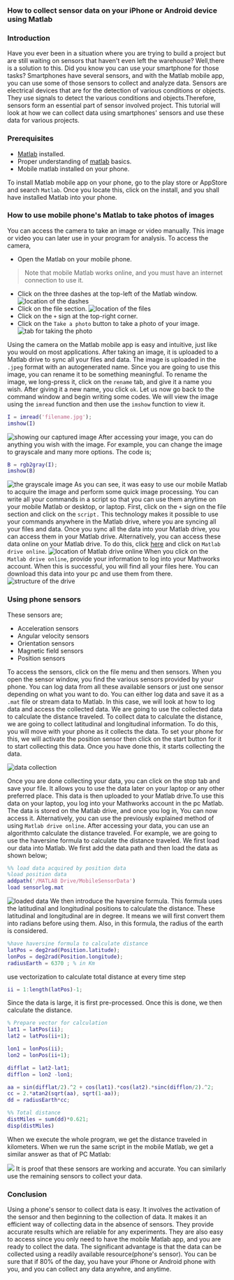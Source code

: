 ### How to collect sensor data on your iPhone or Android device using Matlab
### Introduction
Have you ever been in a situation where you are trying to build a project but are still waiting on sensors that haven't even left the warehouse? Well,there is a solution to this. Did you know you can use your smartphone for those tasks? Smartphones have several sensors, and with the Matlab mobile app, you can use some of those sensors to collect and analyze data.
Sensors are electrical devices that are for the detection of various conditions or objects. They use signals to detect the various conditions and objects.Therefore, sensors form an essential part of sensor involved project. This tutorial will look at how we can collect data using smartphones' sensors and use these data for various projects.

### Prerequisites
- [Matlab](https://www.mathworks.com/products/get-matlab.html?s_tid=gn_getml) installed.
- Proper understanding of [matlab](https://www.section.io/engineering-education/getting-started-with-matlab/) basics.
- Mobile matlab installed on your phone.

To install Matlab mobile app on your phone, go to the play store or AppStore and search `Matlab`. Once you locate this, click on the install, and you shall have installed Matlab into your phone.

### How to use mobile phone's Matlab to take photos of images
You can access the camera to take an image or video manually. This image or video you can later use in your program for analysis. To access the camera, 
- Open the Matlab on your mobile phone.
> Note that mobile Matlab works online, and you must have an internet connection to use it.
- Click on the three dashes at the top-left of the Matlab window.
![location of the dashes](/how-to-collect-sensor-data-on-your-iphone-or-android-device-using-matlab/engineering-education/sensor_one.jpeg)
- Click on the file section.
![location of the files](/how-to-collect-sensor-data-on-your-iphone-or-android-device-using-matlab/engineering-education/sensor_two.jpeg)
- Click on the `+` sign at the top-right corner.
- Click on the `Take a photo` button to take a photo of your image.
![tab for taking the photo](/how-to-collect-sensor-data-on-your-iphone-or-android-device-using-matlab/engineering-education/sensor_three.jpeg)

Using the camera on the Matlab mobile app is easy and intuitive, just like you would on most applications. After taking an image, it is uploaded to a Matlab drive to sync all your files and data. The image is uploaded in the `.jpeg` format with an autogenerated name. Since you are going to use this image, you can rename it to be something meaningful. To rename the image, we long-press it, click on the `rename` tab, and give it a name you wish. After giving it a new name, you click `ok`. 
Let us now go back to the command window and begin writing some codes. We will view the image using the `imread` function and then use the `imshow` function to view it. 
```Matlab
I = imread('filename.jpg');
imshow(I)
```
![showing our captured image](/how-to-collect-sensor-data-on-your-iphone-or-android-device-using-matlab/engineering-education/sensor_four.jpeg)
After accessing your image, you can do anything you wish with the image. For example, you can change the image to grayscale and many more options. The code is;
```Matlab
B = rgb2gray(I);
imshow(B)
```
![the grayscale image](/how-to-collect-sensor-data-on-your-iphone-or-android-device-using-matlab/engineering-education/sensor_five.jpeg)
As you can see, it was easy to use our mobile Matlab to acquire the image and perform some quick image processing. You can write all your commands in a script so that you can use them anytime on your mobile Matlab or desktop, or laptop. First, click on the `+` sign on the file section and click on the `script.`
This technology makes it possible to use your commands anywhere in the Matlab drive, where you are syncing all your files and data. Once you sync all the data into your Matlab drive, you can access them in your Matlab drive. Alternatively, you can access these data online on your Matlab drive. To do this,
click [here](https://www.mathworks.com/products/matlab-drive.html) and click on `Matlab drive online`.
![location of Matlab drive online](/howto-collect-sensor-data-on-your-iphone-or-android-device-using-matlab/engineering-education/sensor_six.png)
When you click on the `Matlab drive online`, provide your information to log into your Mathworks account. When this is successful, you will find all your files here. You can download this data into your pc and use them from there. 
![structure of the drive](/how-to-collect-sensor-data-on-your-iphone-or-android-device-using-matlab/engineering-education/sensor_seven.png)

### Using phone sensors
These sensors are;
- Acceleration sensors
- Angular velocity sensors
- Orientation sensors
- Magnetic field sensors
- Position sensors

To access the sensors, click on the file menu and then sensors. When you open the sensor window, you find the various sensors provided by your phone. You can log data from all these available sensors or just one sensor depending on what you want to do. You can either log data and save it as a `.mat` file or stream data to Matlab. In this case, we will look at how to log data and access the collected data. We are going to use the collected data to calculate the distance traveled. To collect data to calculate the distance, we are going to collect latitudinal and longitudinal information. To do this, you will move with your phone as it collects the data. To set your phone for this, we will activate the position sensor then click on the start button for it to start collecting this data. Once you have done this, it starts collecting the data.

![data collection](/how-to-collect-sensor-data-on-your-iphone-or-android-device-using-matlab/engineering-education/sensor_eight.jpeg)

Once you are done collecting your data, you can click on the stop tab and save your file. It allows you to use the data later on your laptop or any other preferred place. This data is then uploaded to your Matlab drive.To use this data on your laptop, you log into your Mathworks account in the pc Matlab. The data is stored on the Matlab drive, and once you log in, You can now access it. Alternatively, you can use the previously explained method of using `Matlab drive online`. After accessing your data, you can use an algorithmto calculate the distance traveled. For example, we are going to use the haversine formula to calculate the distance traveled. We first load our data into Matlab. We first add the data path and then load the data as shown below;
```Matlab
%% load data acquired by position data
%load position data
addpath('/MATLAB Drive/MobileSensorData')
load sensorlog.mat
```
![loaded data](/how-to-collect-sensor-data-on-your-iphone-or-android-device-using-matlab/engineering-education/sensor_ten.png)
We then introduce the haversine formula. This formula uses the latitudinal and longitudinal positions to calculate the distance. These latitudinal and longitudinal are in degree. It means we will first convert them into radians before using them. Also, in this formula, the radius of the earth is considered.
```Matlab
%have haversine formula to calculate distance
latPos = deg2rad(Position.latitude);
lonPos = deg2rad(Position.longitude);
radiusEarth = 6370 ; % in Km
```
use vectorization to calculate total distance at every time step
```matlab
ii = 1:length(latPos)-1;
```
Since the data is large, it is first pre-processed. Once this is done, we then calculate the distance.
```matlab
% Prepare vector for calculation
lat1 = latPos(ii);
lat2 = latPos(ii+1);

lon1 = lonPos(ii);
lon2 = lonPos(ii+1);

difflat = lat2-lat1;
difflon = lon2 -lon1;

aa = sin(difflat/2).^2 + cos(lat1).*cos(lat2).*sinc(difflon/2).^2;
cc = 2.*atan2(sqrt(aa), sqrt(1-aa));
dd = radiusEarth*cc;

%% Total distance
distMiles = sum(dd)*0.621;
disp(distMiles)
```
When we execute the whole program, we get the distance traveled in kilometers. When we run the same script in the mobile Matlab, we get a similar answer as that of PC Matlab:

![](/how-to-collect-sensor-data-on-your-iphone-or-android-device-using-matlab/engineering-education/sensor_nine.png)
It is proof that these sensors are working and accurate. You can similarly use the remaining sensors to collect your data.

### Conclusion
Using a phone's sensor to collect data is easy. It involves the activation of the sensor and then beginning to the collection of data. It makes it an efficient way of collecting data in the absence of sensors. They provide accurate results which are reliable for any experiments. They are also easy to access since you only need to have the mobile Matlab app, and you are ready to collect the data. The significant advantage is that the data can be collected using a readily available resource(phone's sensor). You can be sure that if 80% of the day, you have your iPhone or Android phone with you, and you can collect any data anywhre, and anytime.
